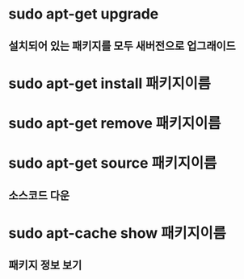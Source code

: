 # sudo apt-get upgrade
## 설치되어 있는 패키지를 모두 새버전으로 업그래이드

# sudo apt-get install 패키지이름

# sudo apt-get remove 패키지이름

# sudo apt-get source 패키지이름
## 소스코드 다운

# sudo apt-cache show 패키지이름
## 패키지 정보 보기
